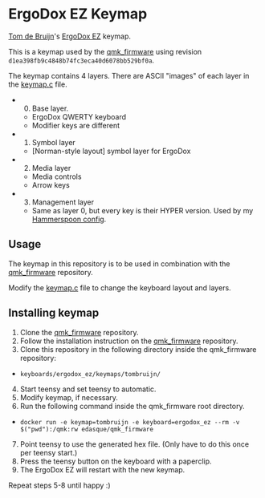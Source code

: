 # ErgoDox EZ Keymap

[Tom de Bruijn]'s [ErgoDox EZ] keymap.

This is a keymap used by the [qmk_firmware] using revision
`d1ea398fb9c4848b74fc3eca40d6078bb529bf0a`.

The keymap contains 4 layers. There are ASCII "images" of each layer in the
[keymap.c](keymap.c) file.

- 0. Base layer.
  - ErgoDox QWERTY keyboard
  - Modifier keys are different
- 1. Symbol layer
  - [Norman-style layout] symbol layer for ErgoDox
- 2. Media layer
  - Media controls
  - Arrow keys
- 3. Management layer
  - Same as layer 0, but every key is their HYPER version. Used by my
    [Hammerspoon config].

## Usage

The keymap in this repository is to be used in combination with the [qmk_firmware] repository.

Modify the [keymap.c](keymap.c) file to change the keyboard layout and layers.

## Installing keymap

1. Clone the [qmk_firmware] repository.
2. Follow the installation instruction on the [qmk_firmware] repository.
3. Clone this repository in the following directory inside the qmk_firmware repository:
  - `keyboards/ergodox_ez/keymaps/tombruijn/`
4. Start teensy and set teensy to automatic.
5. Modify keymap, if necessary.
6. Run the following command inside the qmk_firmware root directory.
  - `docker run -e keymap=tombruijn -e keyboard=ergodox_ez --rm -v $("pwd"):/qmk:rw edasque/qmk_firmware`
7. Point teensy to use the generated hex file. (Only have to do this once per teensy start.)
8. Press the teensy button on the keyboard with a paperclip.
9. The ErgoDox EZ will restart with the new keymap.

Repeat steps 5-8 until happy :)

[Tom de Bruijn]: https://github.com/tombruijn
[Hammerspoon config]: https://github.com/tombruijn/dotfiles/tree/master/hammerspoon
[ErgoDox EZ]: https://ergodox-ez.com/
[Norman layout]: https://www.normanlayout.info/
[qmk_firmware]: https://github.com/jackhumbert/qmk_firmware

